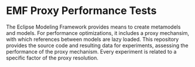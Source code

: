 # EMF Proxy Performance Tests

The Eclipse Modeling Framework provides means to create metamodels and models. For performance optimizations, it includes a proxy mechansim, with which references between models are lazy loaded. This repository provides the source code and resulting data for experiments, assessing the performance of the proxy mechanism. Every experiment is related to a specific factor of the proxy resolution.
